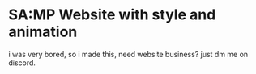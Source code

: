 # SA:MP Website with style and animation
i was very bored, so i made this, need website business? just dm me on discord.
